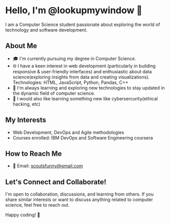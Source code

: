 # Hello, I'm @lookupmywindow 👋

I am a Computer Science student passionate about exploring the world of technology and software development.

## About Me

- 🎓 I'm currently pursuing my degree in Computer Science.
- 🌐 I have a keen interest in web development (particularly in building responsive & user-friendly interfaces) and enthusiastic about data science(exploring insights from data and creating visualizations).
      Technologies: HTML, JavaScript, Python, Pandas, C++
- 🌱 I'm always learning and exploring new technologies to stay updated in the dynamic field of computer science.
- 🚀 I would also like learning something new like cybersercurity(ethical hacking, etc)
  
## My Interests

- Web Development, DevOps and Agile methodologies
- Courses enrolled: IBM DevOps and Software Engineering coursera

## How to Reach Me

- 📧 Email: scoutsfunny@gmail.com

## Let's Connect and Collaborate!

I'm open to collaboration, discussions, and learning from others. If you share similar interests or want to discuss anything related to computer science, feel free to reach out.

Happy coding! 🚀

<!---
lookupmywindow/lookupmywindow is a ✨ special ✨ repository because its `README.md` (this file) appears on your GitHub profile.
You can click the Preview link to take a look at your changes.
--->
